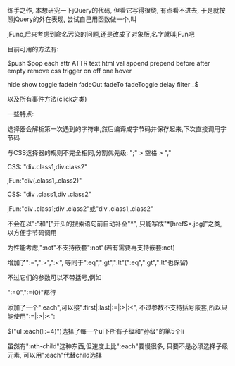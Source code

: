 练手之作, 本想研究一下jQuery的代码, 但看它写得很绕, 有点看不进去, 于是就按照jQuery的外在表现, 尝试自己用函数做一个,叫

jFunc,后来考虑到命名污染的问题,还是改成了对象版,名字就叫jFun吧

目前可用的方法有:

$push $pop each attr ATTR text html val append prepend before after empty remove css trigger on off one hover 

hide show toggle fadeIn fadeOut fadeTo fadeToggle delay filter _$ 

以及所有事件方法(click之类)


一些特点:

选择器会解析第一次遇到的字符串,然后编译成字节码并保存起来,下次直接调用字节码

与CSS选择器的规则不完全相同,分割优先级: ";" > 空格 > ","

CSS: "div.class1,div.class2"

jFun:"div(.class1,.class2)"


CSS: "div .class1,div .class2"

jFun:"div .class1;div .class2"或"div .class1,.class2"


不会在以":"和"["开头的搜索语句前自动补全"\*", 只能写成"\*[href$=.jpg]"之类, 以方便字节码调用

为性能考虑,":not"不支持嵌套":not"(若有需要再支持嵌套:not)

增加了":=",":>",":<", 等同于":eq",":gt",":lt"(":eq",":gt",":lt"也保留)

不过它们的参数可以不带括号,例如

":=0",":=(0)"都行

添加了一个":each",可以接":first|:last|:=|:>|:<", 不过参数不支持括号嵌套,所以只能使用":=|:>|:<":

$("ul :each(li:=4)")选择了每一个ul下所有子级和"孙级"的第5个li

虽然有":nth-child"这种东西,但速度上比":each"要慢很多, 只要不是必须选择子级元素, 可以用":each"代替child选择
